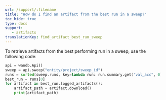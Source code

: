 ```yaml
---
url: /support/:filename
title: "How do I find an artifact from the best run in a sweep?"
toc_hide: true
type: docs
support:
   - artifacts
translationKey: find_artifact_best_run_sweep
---
```

To retrieve artifacts from the best performing run in a sweep, use the following code:

```python
api = wandb.Api()
sweep = api.sweep("entity/project/sweep_id")
runs = sorted(sweep.runs, key=lambda run: run.summary.get("val_acc", 0), reverse=True)
best_run = runs[0]
for artifact in best_run.logged_artifacts():
    artifact_path = artifact.download()
    print(artifact_path)
```